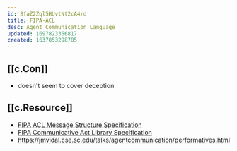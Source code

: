 ```yaml
---
id: 8faZ2Zql5HUvtNt2cA4rd
title: FIPA-ACL
desc: Agent Communication Language
updated: 1697823356817
created: 1637853298785
---
```



## [[c.Con]]

- doesn't seem to cover deception

## [[c.Resource]]

- [FIPA ACL Message Structure Specification](http://www.fipa.org/specs/fipa00061/SC00061G.html)
- [FIPA Communicative Act Library Specification](http://www.fipa.org/specs/fipa00037/SC00037J.html)
- https://jmvidal.cse.sc.edu/talks/agentcommunication/performatives.html

